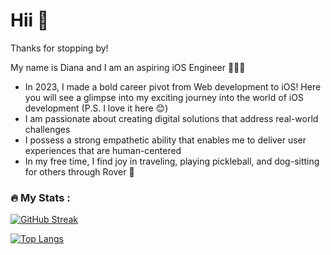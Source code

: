 <link rel="stylesheet" href="https://cdn.jsdelivr.net/gh/devicons/devicon@v2.15.1/devicon.min.css">



# Hii 👋

Thanks for stopping by! 
<br>

My name is Diana and I am an aspiring iOS Engineer 👩🏻‍💻
<br>
- In 2023, I made a bold career pivot from Web development to iOS! Here you will see a glimpse into my exciting journey into the world of iOS development (P.S. I love it here 😊)
- I am passionate about creating digital solutions that address real-world challenges
- I possess a strong empathetic ability that enables me to deliver user experiences that are human-centered
- In my free time, I find joy in traveling, playing pickleball, and dog-sitting for others through Rover 🥰


### :fire: My Stats :

[![GitHub Streak](http://github-readme-streak-stats.herokuapp.com?user=dianatduong)](https://git.io/streak-stats)


[![Top Langs](https://github-readme-stats.vercel.app/api/top-langs/?username=dianatduong)](https://github.com/dianatduong/github-readme-stats)






